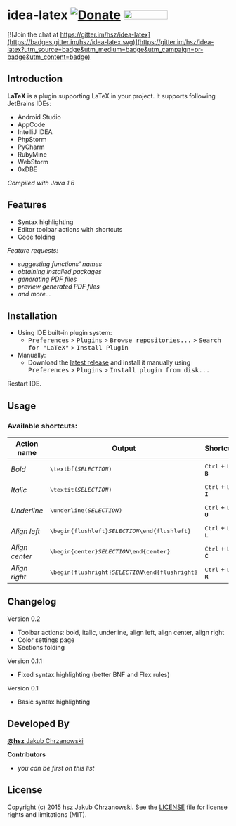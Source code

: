 idea-latex [![Donate](https://www.paypalobjects.com/en_US/i/btn/btn_donate_SM.gif)](https://www.paypal.com/cgi-bin/webscr?cmd=_s-xclick&hosted_button_id=V6QCW4DR2XWY4) <a href="http://blockchain.info/address/1BUbqKrUBmGGSnMybzGCsJyAWJbh4CcwE1"><img src="https://www.gnu.org/software/octave/images/donate-bitcoin.png" width="100" height="21"/></a>
==========

[![Join the chat at https://gitter.im/hsz/idea-latex](https://badges.gitter.im/hsz/idea-latex.svg)](https://gitter.im/hsz/idea-latex?utm_source=badge&utm_medium=badge&utm_campaign=pr-badge&utm_content=badge)

Introduction
------------

**LaTeX** is a plugin supporting LaTeX in your project. It supports following JetBrains IDEs:

- Android Studio
- AppCode
- IntelliJ IDEA
- PhpStorm
- PyCharm
- RubyMine
- WebStorm
- 0xDBE

*Compiled with Java 1.6*


Features
--------

- Syntax highlighting
- Editor toolbar actions with shortcuts
- Code folding

*Feature requests:*

- *suggesting functions' names*
- *obtaining installed packages*
- *generating PDF files*
- *preview generated PDF files*
- *and more...*


Installation
------------

- Using IDE built-in plugin system:
  - <kbd>Preferences</kbd> > <kbd>Plugins</kbd> > <kbd>Browse repositories...</kbd> > <kbd>Search for "LaTeX"</kbd> > <kbd>Install Plugin</kbd>
- Manually:
  - Download the [latest release][latest-release] and install it manually using <kbd>Preferences</kbd> > <kbd>Plugins</kbd> > <kbd>Install plugin from disk...</kbd>
  
Restart IDE.


Usage
-----

### Available shortcuts:

| Action name      | Output                                                                   | Shortcut                                         |
| ---------------- | ------------------------------------------------------------------------ | ------------------------------------------------ |
| *Bold*           | <pre lang="latex">\textbf($SELECTION$)</pre>                             | <kbd>Ctrl</kbd> + <kbd>L</kbd>, <kbd>**B**</kbd> |
| *Italic*         | <pre lang="latex">\textit($SELECTION$)</pre>                             | <kbd>Ctrl</kbd> + <kbd>L</kbd>, <kbd>**I**</kbd> |
| *Underline*      | <pre lang="latex">\underline($SELECTION$)</pre>                          | <kbd>Ctrl</kbd> + <kbd>L</kbd>, <kbd>**U**</kbd> |
| *Align left*     | <pre lang="latex">\begin{flushleft}$SELECTION$\end{flushleft}</pre>      | <kbd>Ctrl</kbd> + <kbd>L</kbd>, <kbd>**L**</kbd> |
| *Align center*   | <pre lang="latex">\begin{center}$SELECTION$\end{center}</pre>            | <kbd>Ctrl</kbd> + <kbd>L</kbd>, <kbd>**C**</kbd> |
| *Align right*    | <pre lang="latex">\begin{flushright}$SELECTION$\end{flushright}</pre>    | <kbd>Ctrl</kbd> + <kbd>L</kbd>, <kbd>**R**</kbd> |


Changelog
---------

Version 0.2

- Toolbar actions: bold, italic, underline, align left, align center, align right
- Color settings page
- Sections folding

Version 0.1.1

- Fixed syntax highlighting (better BNF and Flex rules)

Version 0.1

- Basic syntax highlighting


Developed By
------------

[**@hsz** Jakub Chrzanowski][hsz]


**Contributors**

- *you can be first on this list*


License
-------

Copyright (c) 2015 hsz Jakub Chrzanowski. See the [LICENSE](./LICENSE) file for license rights and limitations (MIT).

    
[hsz]:                    http://hsz.mobi
[latest-release]:         https://github.com/hsz/idea-latex/releases/latest
